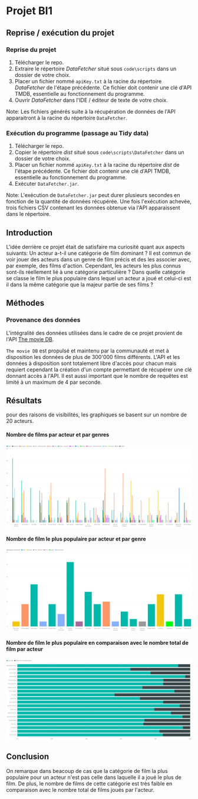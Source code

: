 # Projet BI1

## Reprise / exécution du projet
### Reprise du projet
1. Télécharger le repo.
2. Extraire le répertoire *DataFetcher* situé sous ```code\scripts``` dans un dossier de votre choix.
3. Placer un fichier nommé ```apiKey.txt``` à la racine du répertoire *DataFetcher* de l'étape précédente.
Ce fichier doit contenir une clé d'API TMDB, essentielle au fonctionnement du programme.
4. Ouvrir *DataFetcher* dans l'IDE / éditeur de texte de votre choix.

Note: Les fichiers générés suite à la récupération de données de l'API apparaitront à la racine du répertoire  ```DataFetcher```.

### Exécution du programme (passage au Tidy data)
1. Télécharger le repo.
2. Copier le répertoire *dist* situé sous ```code\scripts\DataFetcher``` dans un dossier de votre choix.
3. Placer un fichier nommé ```apiKey.txt``` à la racine du répertoire *dist* de l'étape précédente.
Ce fichier doit contenir une clé d'API TMDB, essentielle au fonctionnement du programme.
4. Exécuter ```DataFetcher.jar```.

Note: L'exécution de ```DataFetcher.jar``` peut durer plusieurs secondes en fonction de la quantité de données récupérée.
Une fois l'exécution achevée, trois fichiers CSV contenant les données obtenue via l'API apparaissent dans le répertoire.

## Introduction
L'idée derrière ce projet était de satisfaire ma curiosité quant aux aspects suivants:
Un acteur a-t-il une catégorie de film dominant ? Il est commun de voir jouer des acteurs dans un genre de film précis et des les associer avec, par exemple, des films d'action. Cependant, les acteurs les plus connus sont-ils réellement lié à une catégorie particulière ?
Dans quelle catégorie se classe le film le plus populaire dans lequel un acteur a joué et celui-ci est il dans la même catégorie que la majeur partie de ses films ?

## Méthodes
### Provenance des données
L'intégralité des données utilisées dans le cadre de ce projet provient de l'API [The movie DB](https://www.themoviedb.org/).

`The movie DB` est propulsé et maintenu par la communauté et met à disposition les données de plus de 300'000 films différents.
L'API et les données à disposition sont totalement libre d'accès pour chacun mais requiert cependant la création d'un compte permettant de récupérer une clé donnant accès à l'API. Il est aussi important que le nombre de requêtes est limité à un maximum de 4 par seconde.

## Résultats
pour des raisons de visibilités, les graphiques se basent sur un nombre de 20 acteurs.

#### Nombre de films par acteur et par genres
![Nombre de films par acteur et par genres](../figures/final/genres.PNG "Nombre de films par acteur et par genres")

#### Nombre de film le plus populaire par acteur et par genre
![Nombre de film le plus populaire par acteur et par genre](../figures/final/popular.PNG "Nombre de film le plus populaire par acteur et par genre")

#### Nombre de film le plus populaire en comparaison avec le nombre total de film par acteur
![Nombre de film le plus populaire en comparaison avec le nombre total de film par acteur](../figures/final/totals.PNG "Nombre de film le plus populaire en comparaison avec le nombre total de film par acteur")

## Conclusion
On remarque dans beacoup de cas que la catégorie de film la plus populaire pour un acteur n'est pas celle dans laquelle il a joué le plus de film. De plus, le nombre de films de cette catégorie est très faible en comparaison avec le nombre total de films joués par l'acteur.